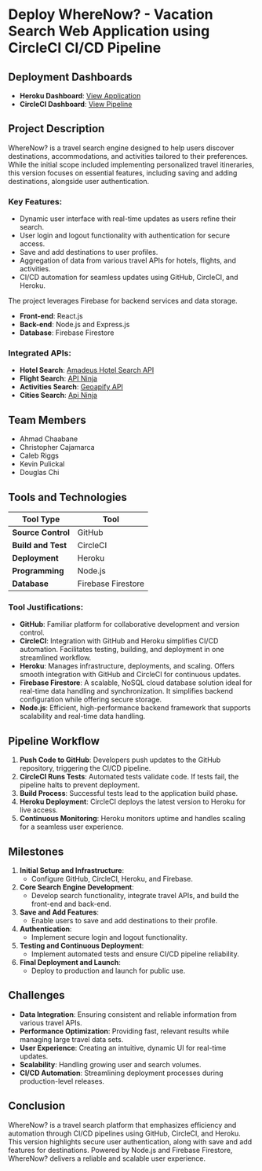 # Deploy WhereNow? - Vacation Search Web Application using CircleCI CI/CD Pipeline

## Deployment Dashboards

- **Heroku Dashboard**: [View Application](https://dashboard.heroku.com/apps/sleepy-dusk-19083)
- **CircleCI Dashboard**: [View Pipeline](https://app.circleci.com/pipelines/github/ahmadchaabane26/WhereNow)

## Project Description

WhereNow? is a travel search engine designed to help users discover destinations, accommodations, and activities tailored to their preferences. While the initial scope included implementing personalized travel itineraries, this version focuses on essential features, including saving and adding destinations, alongside user authentication.

### Key Features:

- Dynamic user interface with real-time updates as users refine their search.
- User login and logout functionality with authentication for secure access.
- Save and add destinations to user profiles.
- Aggregation of data from various travel APIs for hotels, flights, and activities.
- CI/CD automation for seamless updates using GitHub, CircleCI, and Heroku.

The project leverages Firebase for backend services and data storage.

- **Front-end**: React.js
- **Back-end**: Node.js and Express.js
- **Database**: Firebase Firestore

### Integrated APIs:

- **Hotel Search**: [Amadeus Hotel Search API](https://developers.amadeus.com/)
- **Flight Search**: [API Ninja](https://api-ninjas.com/)
- **Activities Search**: [Geoapify API](https://www.geoapify.com/)
- **Cities Search**: [Api Ninja](https://api.api-ninjas.com/v1/city)

## Team Members

- Ahmad Chaabane
- Christopher Cajamarca
- Caleb Riggs
- Kevin Pulickal
- Douglas Chi

## Tools and Technologies

| Tool Type          | Tool               |
| ------------------ | ------------------ |
| **Source Control** | GitHub             |
| **Build and Test** | CircleCI           |
| **Deployment**     | Heroku             |
| **Programming**    | Node.js            |
| **Database**       | Firebase Firestore |

### Tool Justifications:

- **GitHub**: Familiar platform for collaborative development and version control.
- **CircleCI**: Integration with GitHub and Heroku simplifies CI/CD automation. Facilitates testing, building, and deployment in one streamlined workflow.
- **Heroku**: Manages infrastructure, deployments, and scaling. Offers smooth integration with GitHub and CircleCI for continuous updates.
- **Firebase Firestore**: A scalable, NoSQL cloud database solution ideal for real-time data handling and synchronization. It simplifies backend configuration while offering secure storage.
- **Node.js**: Efficient, high-performance backend framework that supports scalability and real-time data handling.

## Pipeline Workflow

1. **Push Code to GitHub**: Developers push updates to the GitHub repository, triggering the CI/CD pipeline.
2. **CircleCI Runs Tests**: Automated tests validate code. If tests fail, the pipeline halts to prevent deployment.
3. **Build Process**: Successful tests lead to the application build phase.
4. **Heroku Deployment**: CircleCI deploys the latest version to Heroku for live access.
5. **Continuous Monitoring**: Heroku monitors uptime and handles scaling for a seamless user experience.

## Milestones

1. **Initial Setup and Infrastructure**:
   - Configure GitHub, CircleCI, Heroku, and Firebase.
2. **Core Search Engine Development**:
   - Develop search functionality, integrate travel APIs, and build the front-end and back-end.
3. **Save and Add Features**:
   - Enable users to save and add destinations to their profile.
4. **Authentication**:
   - Implement secure login and logout functionality.
5. **Testing and Continuous Deployment**:
   - Implement automated tests and ensure CI/CD pipeline reliability.
6. **Final Deployment and Launch**:
   - Deploy to production and launch for public use.

## Challenges

- **Data Integration**: Ensuring consistent and reliable information from various travel APIs.
- **Performance Optimization**: Providing fast, relevant results while managing large travel data sets.
- **User Experience**: Creating an intuitive, dynamic UI for real-time updates.
- **Scalability**: Handling growing user and search volumes.
- **CI/CD Automation**: Streamlining deployment processes during production-level releases.

## Conclusion

WhereNow? is a travel search platform that emphasizes efficiency and automation through CI/CD pipelines using GitHub, CircleCI, and Heroku. This version highlights secure user authentication, along with save and add features for destinations. Powered by Node.js and Firebase Firestore, WhereNow? delivers a reliable and scalable user experience.
